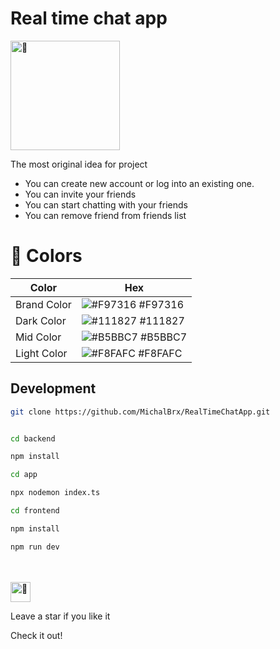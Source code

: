 # Real time chat app

<img src="https://fonts.gstatic.com/s/e/notoemoji/latest/1f680/512.gif" alt="🚀" width="175" height="175">

The most original idea for project 

* You can create new account or log into an existing one.
* You can invite your friends
* You can start chatting with your friends
* You can remove friend from friends list

# 🎨 Colors 

| Color           | Hex                                                                  |
| --------------- | -------------------------------------------------------------------- |
| Brand Color     | ![#F97316](https://via.placeholder.com/15/F97316/F97316.png) #F97316 |
| Dark Color      | ![#111827](https://via.placeholder.com/15/111827/111827.png) #111827 |
| Mid Color       | ![#B5BBC7](https://via.placeholder.com/15/B5BBC7/B5BBC7.png) #B5BBC7 |
| Light Color     | ![#F8FAFC](https://via.placeholder.com/15/F8FAFC/F8FAFC.png) #F8FAFC |

## Development

```bash
git clone https://github.com/MichalBrx/RealTimeChatApp.git
```

```bash

cd backend

npm install

cd app

npx nodemon index.ts
```
```bash
cd frontend

npm install

npm run dev
```



<br/>
<br/>

<img src="https://fonts.gstatic.com/s/e/notoemoji/latest/1f31f/512.gif" alt="🌟" width="32" height="32">

Leave a star if you like it 

Check it out!
